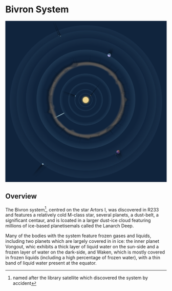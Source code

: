 # Bivron System

![BivronSystrem|50](/content/bivron_system.png)

## Overview

The Bivron system[^1], centred on the star Artors I, was discovered in R233 and features a relatively cold M-class star, several planets, a dust-belt, a significant centaur, and is lcoated in a larger dust-ice cloud featuring millions of ice-based planetisemals called the Lanarch Deep.

Many of the bodies with the system feature frozen gases and liquids, including two planets which are largely covered in in ice: the inner planet Vongout, whic exhibits a thick layer of liquid water on the sun-side and a frozen layer of water on the dark-side, and Waken, which is mostly covered in frozen liquids (including a high percentage of frozen water), with a thin band of liquid water present at the equator.


[^1]: named after the library satellite which discovered the system by accident